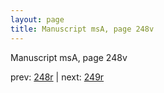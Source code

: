```yaml
---
layout: page
title: Manuscript msA, page 248v
---
```


Manuscript msA, page 248v

prev:  [248r](../248r) | next:  [249r](../249r)